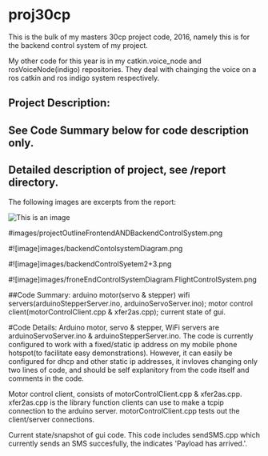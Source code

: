 # proj30cp

This is the bulk of my masters 30cp project code, 2016, namely this is
for the backend control system of my project.

My  other  code   for  this  year  is  in   my  catkin.voice_node  and
rosVoiceNode(indigo) repositories.  They deal with chainging the voice
on a ros catkin and ros indigo system respectively.

## Project Description:

## See Code Summary below for code description only.

## Detailed description of project, see /report directory.


The following images are excerpts from the report:

![This is an image](https://github.com/smagri/uni_masters_proj30cp/images/projectOutlineFrontendANDBackendControlSystem.png
)

#images/projectOutlineFrontendANDBackendControlSystem.png

#![image]images/backendContolsystemDiagram.png

#![image]images/backendControlSyetem2+3.png

#![image]images/froneEndControlSystemDiagram.FlightControlSystem.png


##Code Summary: 
arduino motor(servo &amp; stepper) wifi
servers(arduinoStepperServer.ino, arduinoServoServer.ino);
motor control client(motorControlClient.cpp &amp; xfer2as.cpp);
current state of gui.

#Code Details:
Arduino    motor,    servo     &    stepper,    WiFi    servers    are
arduinoServoServer.ino   &  arduinoStepperServer.ino.   The   code  is
currently  configured to  work with  a fixed/static  ip address  on my
mobile phone hotspot(to  facilitate easy demonstrations).  However, it
can easily  be configured for dhcp  and other static  ip addresses, it
invloves  changing  only  two  lines  of  code,  and  should  be  self
explanitory from the code itself and comments in the code.

Motor   control   client,   consists   of   motorControlClient.cpp   &
xfer2as.cpp.  xfer2as.cpp  is the library function clients  can use to
make a tcpip connection to the arduino server.  motorControlClient.cpp
tests out the client/server connections.

Current state/snapshot  of gui  code.  This code  includes sendSMS.cpp
which currently  sends an SMS succesfully, the  indicates 'Payload has
arrived.'.

